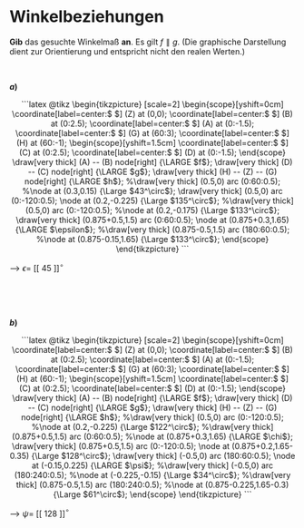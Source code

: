 <!--
version:  0.0.1

language: de

@style
input {
    text-align: center;
}
@end

formula: \carry   \textcolor{red}{\scriptsize #1}
formula: \digit   \rlap{\carry{#1}}\phantom{#2}#2
formula: \permil  \text{‰}

import: https://raw.githubusercontent.com/LiaTemplates/Tikz-Jax/main/README.md

script: https://cdn.jsdelivr.net/gh/LiaTemplates/Tikz-Jax@main/dist/index.js


tags: Winkel, Winkelbeziehungen, leicht, sehr niedrig, Angeben

comment: Ein Winkelmaß ist bekannt, wie groß ist das gesuchte Winkelmaß?

author: Martin Lommatzsch

-->




# Winkelbeziehungen


**Gib** das gesuchte Winkelmaß **an**. Es gilt $f \parallel g$. (Die graphische Darstellung dient zur Orientierung und entspricht nicht den realen Werten.)

<br>

__$a)\;\;$__

<center>
```latex  @tikz 
\begin{tikzpicture} [scale=2]
\begin{scope}[yshift=0cm]
  \coordinate[label=center:$ $] (Z) at (0,0);
  \coordinate[label=center:$ $] (B) at (0:2.5);
  \coordinate[label=center:$ $] (A) at (0:-1.5);
  \coordinate[label=center:$ $] (G) at (60:3);
  \coordinate[label=center:$ $] (H) at (60:-1);
    \begin{scope}[yshift=1.5cm]      
      \coordinate[label=center:$ $] (C) at (0:2.5);
      \coordinate[label=center:$ $] (D) at (0:-1.5);
    \end{scope} 
  \draw[very thick] (A) -- (B) node[right] {\LARGE $f$};
  \draw[very thick] (D) -- (C) node[right] {\LARGE $g$};
  \draw[very thick] (H) -- (Z) -- (G)  node[right] {\LARGE $h$};
    %\draw[very thick] (0.5,0) arc (0:60:0.5);
    %\node at (0.3,0.15) {\Large $43^\circ$};
    \draw[very thick] (0.5,0) arc (0:-120:0.5);
    \node at (0.2,-0.225) {\Large $135^\circ$};
    %\draw[very thick] (0.5,0) arc (0:-120:0.5);
    %\node at (0.2,-0.175) {\Large $133^\circ$};
    \draw[very thick] (0.875+0.5,1.5) arc (0:60:0.5);
    \node at (0.875+0.3,1.65) {\LARGE $\epsilon$};
    %\draw[very thick] (0.875-0.5,1.5) arc (180:60:0.5);
    %\node at (0.875-0.15,1.65) {\Large $133^\circ$};
\end{scope} 
\end{tikzpicture}
```
</center>

--> $\epsilon =$ [[ 45 ]]$^\circ$

<br>
<br>
<br>


__$b)\;\;$__

<center>
```latex  @tikz 
\begin{tikzpicture} [scale=2]
\begin{scope}[yshift=0cm]
  \coordinate[label=center:$ $] (Z) at (0,0);
  \coordinate[label=center:$ $] (B) at (0:2.5);
  \coordinate[label=center:$ $] (A) at (0:-1.5);
  \coordinate[label=center:$ $] (G) at (60:3);
  \coordinate[label=center:$ $] (H) at (60:-1);
    \begin{scope}[yshift=1.5cm]      
      \coordinate[label=center:$ $] (C) at (0:2.5);
      \coordinate[label=center:$ $] (D) at (0:-1.5);
    \end{scope} 
  \draw[very thick] (A) -- (B) node[right] {\LARGE $f$};
  \draw[very thick] (D) -- (C) node[right] {\LARGE $g$};
  \draw[very thick] (H) -- (Z) -- (G)  node[right] {\LARGE $h$};
    %\draw[very thick] (0.5,0) arc (0:-120:0.5);
    %\node at (0.2,-0.225) {\Large $122^\circ$};
    %\draw[very thick] (0.875+0.5,1.5) arc (0:60:0.5);
    %\node at (0.875+0.3,1.65) {\LARGE $\chi$};
    \draw[very thick] (0.875+0.5,1.5) arc (0:-120:0.5);
    \node at (0.875+0.2,1.65-0.35) {\Large $128^\circ$};
    \draw[very thick] (-0.5,0) arc (180:60:0.5);
    \node at (-0.15,0.225) {\LARGE $\psi$};
    %\draw[very thick] (-0.5,0) arc (180:240:0.5);
    %\node at (-0.225,-0.15) {\Large $34^\circ$};
    %\draw[very thick] (0.875-0.5,1.5) arc (180:240:0.5);
    %\node at (0.875-0.225,1.65-0.3) {\Large $61^\circ$};
\end{scope} 
\end{tikzpicture}
```
</center>

--> $\psi =$ [[ 128 ]]$^\circ$

<br>
<br>
<br>
<br>
<br>